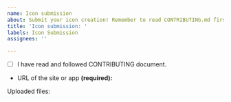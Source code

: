 ```yaml
---
name: Icon submission
about: Submit your icon creation! Remember to read CONTRIBUTING.md first, if you haven't already.
title: 'Icon submission: '
labels: Icon Submission
assignees: ''

---
```


<!--
Remember to add **name of the site or app** at the end of the title. 

#########################
## ACCEPT REQUIREMENTS ##
#########################

CONTRIBUTING doc: https://github.com/krisu5/aegis-icons/blob/master/CONTRIBUTING.md

Replace space with x inside of the brackets: [ ] -> [x]
-->

- [ ] I have read and followed CONTRIBUTING document.
- URL of the site or app **(required):** 

Uploaded files:

<!-- ^^^ ADD SVG (AND AI) FILES HERE ABOVE THIS LINE ^^^
Zip the files (Github doesn't accept SVG or AI files as is there). -->